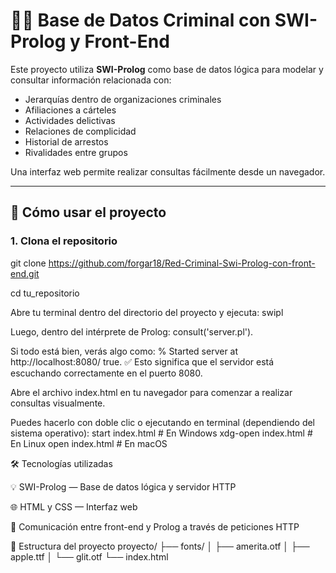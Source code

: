 # 🕵️‍♂️ Base de Datos Criminal con SWI-Prolog y Front-End

Este proyecto utiliza **SWI-Prolog** como base de datos lógica para modelar y consultar información relacionada con:

- Jerarquías dentro de organizaciones criminales  
- Afiliaciones a cárteles  
- Actividades delictivas  
- Relaciones de complicidad  
- Historial de arrestos  
- Rivalidades entre grupos  

Una interfaz web permite realizar consultas fácilmente desde un navegador.

---

## 🚀 Cómo usar el proyecto

### 1. Clona el repositorio
git clone https://github.com/forgar18/Red-Criminal-Swi-Prolog-con-front-end.git

cd tu_repositorio

Abre tu terminal dentro del directorio del proyecto y ejecuta:
swipl

Luego, dentro del intérprete de Prolog:
consult('server.pl').

Si todo está bien, verás algo como:
% Started server at http://localhost:8080/
true.
✅ Esto significa que el servidor está escuchando correctamente en el puerto 8080.

Abre el archivo index.html en tu navegador para comenzar a realizar consultas visualmente.

Puedes hacerlo con doble clic o ejecutando en terminal (dependiendo del sistema operativo):
start index.html          # En Windows
xdg-open index.html       # En Linux
open index.html           # En macOS


🛠 Tecnologías utilizadas

💡 SWI-Prolog — Base de datos lógica y servidor HTTP

🌐 HTML y CSS — Interfaz web

🔄 Comunicación entre front-end y Prolog a través de peticiones HTTP

📂 Estructura del proyecto
proyecto/
├── fonts/
│   ├── amerita.otf
│   ├── apple.ttf
│   └── glit.otf
└── index.html
